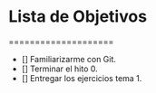 # Lista de Objetivos
====================

- [] Familiarizarme con Git.
- [] Terminar el hito 0.
- [] Entregar los ejercicios tema 1.
